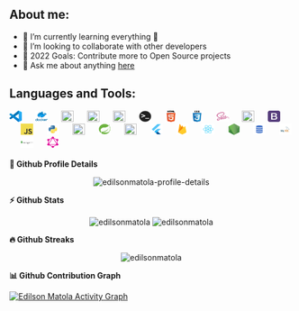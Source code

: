 ## **About me:**

- 🌱 I’m currently learning everything 🤣
- 🤝 I’m looking to collaborate with other developers
- 🥅 2022 Goals: Contribute more to Open Source projects
- 💬 Ask me about anything [here](https://github.com/edilsonmatola/edilsonmatola/issues)

## **Languages and Tools:**

<div style="display: inline_block;">
<code><img height="20" width="22px" src="https://raw.githubusercontent.com/github/explore/80688e429a7d4ef2fca1e82350fe8e3517d3494d/topics/visual-studio-code/visual-studio-code.png" title="Visual Studio Code" style="cursor: pointer;"></code>
<code style="padding-left: 20px; cursor: pointer;"><img height="20" width="22px" src="https://raw.githubusercontent.com/github/explore/80688e429a7d4ef2fca1e82350fe8e3517d3494d/topics/docker/docker.png" title="Docker"></code>
<code style="padding-left: 20px; cursor: pointer;"><img height="20" width="22px" src="https://www.vectorlogo.zone/logos/figma/figma-icon.svg" title="Figma"></code>
<code style="padding-left: 20px; cursor: pointer;"><img height="20" width="22px" src="https://www.vectorlogo.zone/logos/linux/linux-icon.svg" title="Linux"></code>
<code style="padding-left: 20px; cursor: pointer;"><img height="20" width="22px" src="https://www.vectorlogo.zone/logos/git-scm/git-scm-icon.svg" title="Git"></code>
<code style="padding-left: 20px; cursor: pointer;"><img height="20" width="22px" src="https://raw.githubusercontent.com/github/explore/80688e429a7d4ef2fca1e82350fe8e3517d3494d/topics/terminal/terminal.png" title="Terminal"></code>
<code style="padding-left: 20px; cursor: pointer;"><img height="20" width="22px" src="https://raw.githubusercontent.com/github/explore/80688e429a7d4ef2fca1e82350fe8e3517d3494d/topics/html/html.png" title="HTML"></code>
<code style="padding-left: 20px; cursor: pointer;"><img height="20" width="22px" src="https://raw.githubusercontent.com/github/explore/80688e429a7d4ef2fca1e82350fe8e3517d3494d/topics/css/css.png" title="CSS"></code>
<code style="padding-left: 20px; cursor: pointer;"><img height="20" width="22px" src="https://raw.githubusercontent.com/github/explore/80688e429a7d4ef2fca1e82350fe8e3517d3494d/topics/sass/sass.png" title="SASS"></code>
<code style="padding-left: 20px; cursor: pointer;"><img height="20" width="22px" src="https://www.vectorlogo.zone/logos/wordpress/wordpress-icon.svg" title="WordPress"></code>
<code style="padding-left: 20px; cursor: pointer;"><img height="20" width="22px" src="https://raw.githubusercontent.com/github/explore/80688e429a7d4ef2fca1e82350fe8e3517d3494d/topics/bootstrap/bootstrap.png" title="Bootstrap"></code>
<code style="padding-left: 20px; cursor: pointer;"><img height="20" width="22px" src="https://raw.githubusercontent.com/github/explore/80688e429a7d4ef2fca1e82350fe8e3517d3494d/topics/javascript/javascript.png" title="JavaScript"></code>
<code style="padding-left: 20px; cursor: pointer;"><img height="20" width="22px" src="https://raw.githubusercontent.com/github/explore/5c058a388828bb5fde0bcafd4bc867b5bb3f26f3/topics/python/python.png" title="Python"></code>
<code style="padding-left: 20px; cursor: pointer;"><img height="20" width="22px" src="https://www.vectorlogo.zone/logos/java/java-icon.svg" title="Java"></code>
<code style="padding-left: 20px; cursor: pointer;"><img height="20" width="22px" src="https://raw.githubusercontent.com/github/explore/80688e429a7d4ef2fca1e82350fe8e3517d3494d/topics/spring-boot/spring-boot.png" title="Spring Boot"></code>
<code style="padding-left: 20px; cursor: pointer;"><img height="20" width="22px" src="https://www.vectorlogo.zone/logos/dartlang/dartlang-icon.svg" title="Dart"></code>
<code style="padding-left: 20px; cursor: pointer;"><img height="20" width="22px" src="https://raw.githubusercontent.com/github/explore/80688e429a7d4ef2fca1e82350fe8e3517d3494d/topics/flutter/flutter.png" title="Flutter"></code>
<code style="padding-left: 20px; cursor: pointer;"><img height="20" width="22px" src="https://raw.githubusercontent.com/github/explore/80688e429a7d4ef2fca1e82350fe8e3517d3494d/topics/firebase/firebase.png" title="Firebase"></code>
<code style="padding-left: 20px; cursor: pointer;"><img height="20" width="22px" src="https://raw.githubusercontent.com/github/explore/80688e429a7d4ef2fca1e82350fe8e3517d3494d/topics/react/react.png" title="React.js"></code>
<code style="padding-left: 20px; cursor: pointer;"><img height="20" width="22px" src="https://raw.githubusercontent.com/github/explore/80688e429a7d4ef2fca1e82350fe8e3517d3494d/topics/nodejs/nodejs.png" title="Node.js"></code>
<code style="padding-left: 20px; cursor: pointer;"><img height="20" width="22px" src="https://raw.githubusercontent.com/github/explore/80688e429a7d4ef2fca1e82350fe8e3517d3494d/topics/sql/sql.png" title="SQL"></code>
<code style="padding-left: 20px; cursor: pointer;"><img height="20" width="22px" src="https://raw.githubusercontent.com/github/explore/80688e429a7d4ef2fca1e82350fe8e3517d3494d/topics/mysql/mysql.png" title="MySQL"></code>
<code style="padding-left: 20px; cursor: pointer;"><img height="20" width="22px" src="https://raw.githubusercontent.com/github/explore/80688e429a7d4ef2fca1e82350fe8e3517d3494d/topics/mongodb/mongodb.png" title="MongoDB"></code>
<code style="padding-left: 20px; cursor: pointer;"><img height="20" width="22px" src="https://raw.githubusercontent.com/github/explore/80688e429a7d4ef2fca1e82350fe8e3517d3494d/topics/graphql/graphql.png" title="GraphQL"></code>
</div>
<br>
	
<summary><b>🔎 Github Profile Details</b></summary>
<p align="center"><img height="180em" src="https://github-profile-summary-cards.vercel.app/api/cards/profile-details?username=edilsonmatola&theme=github_dark" alt="edilsonmatola-profile-details" align = "center"/></p>

  <summary><b>⚡ Github Stats</b></summary>
<p align="center"><img height="180em" src="https://github-readme-stats.vercel.app/api?username=edilsonmatola&hide_border=true&count_private=true&show_icons=true&theme=tokyonight" alt="edilsonmatola" align = "center"/>
<img height="180em" src="https://github-readme-stats.vercel.app/api/top-langs?username=edilsonmatola&show_icons=true&locale=en&layout=compact&hide_border=true&theme=tokyonight" alt="edilsonmatola" align = "center"/></p>

 <summary><b>🔥 Github Streaks</b></summary>
<p align="center"><img src="https://github-readme-streak-stats.herokuapp.com?user=edilsonmatola&theme=tokyonight&hide_border=true&date_format=M%20j%5B%2C%20Y%5D&stroke=060822&ring=2A06DD&fire=FFBF29&currStreakNum=FF4499" alt="edilsonmatola" /></p>

<summary><b>📊 Github Contribution Graph</b></summary>
<p align="center"></p><a href="https://github.com/edilsonmatola/github-readme-activity-graph"><img alt="Edilson Matola Activity Graph" src="https://activity-graph.herokuapp.com/graph?username=edilsonmatola&bg_color=0D1117&color=be91f2&line=be91f2&point=FFFFFF&hide_border=true&" /></a></p>
<!-- </details>

